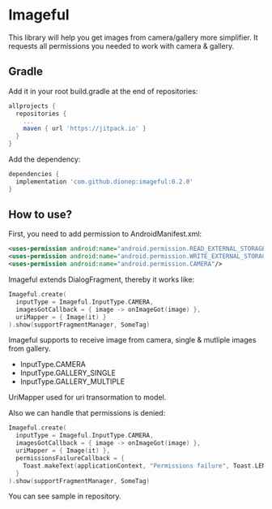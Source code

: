 # Imageful
This library will help you get images from camera/gallery more simplifier. It requests all permissions you needed to work with camera & gallery.

## Gradle
Add it in your root build.gradle at the end of repositories:
```groovy
allprojects {
  repositories {
    ...
    maven { url 'https://jitpack.io' }
  }
}
```
Add the dependency:
```groovy
dependencies {
  implementation 'com.github.dionep:imageful:0.2.0'
}
```

## How to use?
First, you need to add permission to AndroidManifest.xml:
```xml
<uses-permission android:name="android.permission.READ_EXTERNAL_STORAGE"/>
<uses-permission android:name="android.permission.WRITE_EXTERNAL_STORAGE"/>
<uses-permission android:name="android.permission.CAMERA"/>
```

Imageful extends DialogFragment, thereby it works like:
```kotlin
Imageful.create(
  inputType = Imageful.InputType.CAMERA,
  imagesGotCallback = { image -> onImageGot(image) },
  uriMapper = { Image(it) }
).show(supportFragmentManager, SomeTag)
```

Imageful supports to receive image from camera, single & mutliple images from gallery.
- InputType.CAMERA
- InputType.GALLERY_SINGLE
- InputType.GALLERY_MULTIPLE

UriMapper used for uri transormation to model.

Also we can handle that permissions is denied:
```kotlin
Imageful.create(
  inputType = Imageful.InputType.CAMERA,
  imagesGotCallback = { image -> onImageGot(image) },
  uriMapper = { Image(it) },
  permissionsFailureCallback = {
    Toast.makeText(applicationContext, "Permissions failure", Toast.LENGTH_LONG).show()
  }
).show(supportFragmentManager, SomeTag)
```

You can see sample in repository.

